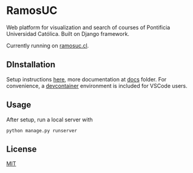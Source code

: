 # RamosUC
Web platform for visualization and search of courses of Pontificia Universidad Católica.
Built on Django framework.

Currently running on [ramosuc.cl](https://ramosuc.cl/).

## DInstallation
Setup instructions [here](docs/SETUP.md), more documentation at [docs](docs/) folder. For convenience, a [devcontainer](https://code.visualstudio.com/docs/remote/containers) environment is included for VSCode users.

## Usage
After setup, run a local server with
```
python manage.py runserver
```

## License
[MIT](LICENSE)
